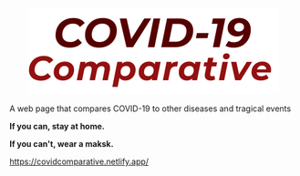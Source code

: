 <p align="center">
   <img src="./src/assets/img/logo.svg"/>
</p>

A web page that compares COVID-19 to other diseases and tragical events

**If you can, stay at home.**

**If you can't, wear a maksk.**



https://covidcomparative.netlify.app/
